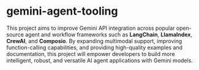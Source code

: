 # gemini-agent-tooling

This project aims to improve Gemini API integration across popular open-source agent and workflow frameworks such as **LangChain**, **LlamaIndex**, **CrewAI**, and **Composio**. By expanding multimodal support, improving function-calling capabilities, and providing high-quality examples and documentation, this project will empower developers to build more intelligent, robust, and versatile AI agent applications with Gemini models.
